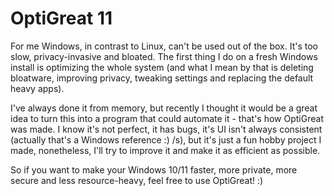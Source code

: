 # OptiGreat 11
For me Windows, in contrast to Linux, can't be used out of the box. 
It's too slow, privacy-invasive and bloated. 
The first thing I do on a fresh Windows install is optimizing
the whole system (and what I mean by that is deleting bloatware,
improving privacy, tweaking settings and replacing the default
heavy apps). 

I've always done it from memory, but
recently I thought it would be a great idea to turn this into
a program that could automate it - that's how OptiGreat was made.
I know it's not perfect, it has bugs, it's UI isn't always 
consistent (actually that's a Windows reference :) /s), but
it's just a fun hobby project I made, nonetheless, I'll
try to improve it and make it as efficient as possible.

So if you want to make your Windows 10/11 faster, more private,
more secure and less resource-heavy, feel free to use OptiGreat! :)
